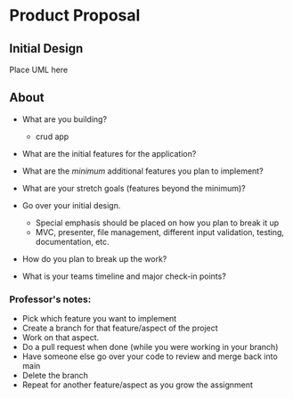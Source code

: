 # Product Proposal

## Initial Design

Place UML here

## About
* What are you building?
  - crud app

* What are the initial features for the application?

* What are the *minimum* additional features you plan to implement?

* What are your stretch goals (features beyond the minimum)?
* Go over your initial design.

  * Special emphasis should be placed on how you plan to break it up
  * MVC, presenter, file management, different input validation, testing, documentation, etc.

* How do you plan to break up the work?

* What is your teams timeline and major check-in points?


### Professor's notes:
* Pick which feature you want to implement
* Create a branch for that feature/aspect of the project
* Work on that aspect.
* Do a pull request when done (while you were working in your branch)
* Have someone else go over your code to review and merge back into main
* Delete the branch
* Repeat for another feature/aspect as you grow the assignment
